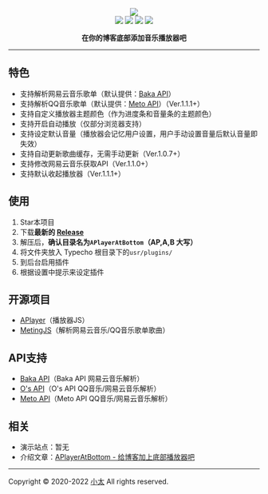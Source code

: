 <p align="center">
<img src="https://raw.githubusercontent.com/SatoSouta/APlayerAtBottom/master/banner.png"><br/>
<a href="https://github.com/SatoSouta/APlayerAtBottom/releases/latest"><img src="https://img.shields.io/github/v/release/satosouta/APlayerAtBottom?color=%2342b983&style=for-the-badge"></a>
<a href="https://github.com/MoePlayer/APlayer" target="_blank"><img src="https://img.shields.io/badge/based%20on-%E2%9D%A4 APlayer-ff69b4.svg?style=for-the-badge"></a>
<a href="https://typecho.org"><img src="https://img.shields.io/badge/for-Typecho-blueviolet.svg?style=for-the-badge"></a> 
<a href="https://github.com/satosouta/APlayerAtBottom/graphs/contributors"><img src="https://img.shields.io/github/contributors/satosouta/APlayerAtBottom?color=orange&style=for-the-badge"></a>
<p align="center"><strong>在你的博客底部添加音乐播放器吧</strong></p>

---

## 特色
 - 支持解析网易云音乐歌单（默认提供：[Baka API](https://api.baka.fun/page/netease)）
 - 支持解析QQ音乐歌单（默认提供：[Meto API](https://api.i-meto.com/)）（Ver.1.1.1+）
 - 支持自定义播放器主题颜色（作为进度条和音量条的主题颜色）
 - 支持开启自动播放（仅部分浏览器支持）
 - 支持设定默认音量（播放器会记忆用户设置，用户手动设置音量后默认音量即失效）
 - 支持自动更新歌曲缓存，无需手动更新（Ver.1.0.7+）
 - 支持修改网易云音乐获取API（Ver.1.1.0+）
 - 支持默认收起播放器（Ver.1.1.1+）

## 使用
1. Star本项目
2. 下载**最新的 [Release](https://github.com/SatoSouta/APlayerAtBottom/releases/latest)**
3. 解压后，**确认目录名为`APlayerAtBottom`（AP,A,B 大写）**
4. 将文件夹放入 Typecho 根目录下的`usr/plugins/`
5. 到后台启用插件
6. 根据设置中提示来设定插件

## 开源项目
 - [APlayer](https://github.com/MoePlayer/APlayer)（播放器JS）
 - [MetingJS](https://github.com/metowolf/MetingJS)（解析网易云音乐/QQ音乐歌单歌曲）

## API支持
 - [Baka API](https://api.baka.fun/page/netease)（Baka API 网易云音乐解析）
 - [O's API](https://api.bakaomg.cn/magicbook/pages/music/netease)（O's API QQ音乐/网易云音乐解析）
 - [Meto API](https://api.i-meto.com/)（Meto API QQ音乐/网易云音乐解析）

## 相关
 - 演示站点：暂无
 - 介绍文章：[APlayerAtBottom - 给博客加上底部播放器吧](https://baka.fun/p/135)

---

Copyright &copy; 2020-2022 [小太](https://github.com/SatoSouta) All rights reserved.
